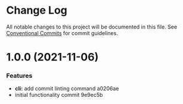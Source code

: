 # Change Log

All notable changes to this project will be documented in this file.
See [Conventional Commits](https://conventionalcommits.org) for commit guidelines.

# 1.0.0 (2021-11-06)


### Features

* **cli:** add commit linting command a0206ae
* initial functionality commit 9e9ec5b
